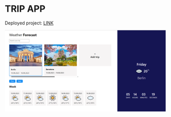 # TRIP APP

Deployed project: [LINK](https://gregarious-empanada-20a5c8.netlify.app/)


![PREVIEW](https://github.com/alinakornieieva/trip-app-react/blob/main/trip-app-preview.png)
